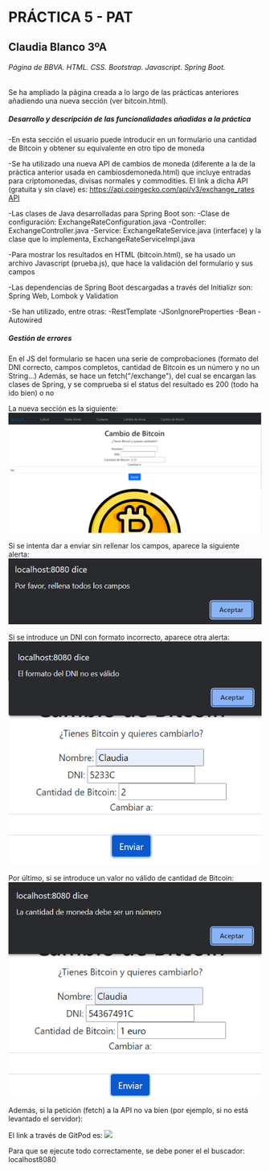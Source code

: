 # PRÁCTICA 5 - PAT
## Claudia Blanco 3ºA
###### Página de BBVA. HTML. CSS. Bootstrap. Javascript. Spring Boot.

Se ha ampliado la página creada a lo largo de las prácticas anteriores añadiendo una nueva sección (ver bitcoin.html).

##### Desarrollo y descripción de las funcionalidades añadidas a la práctica

-En esta sección el usuario puede introducir en un formulario una cantidad de Bitcoin y obtener su equivalente en otro tipo de moneda

-Se ha utilizado una nueva API de cambios de moneda (diferente a la de la práctica anterior usada en cambiosdemoneda.html) que incluye entradas
para criptomonedas, divisas normales y commodities. El link a dicha API (gratuita y sin clave) es: https://api.coingecko.com/api/v3/exchange_rates
<a href="https://api.coingecko.com/api/v3/exchange_rates" target="_blank">API</a>

-Las clases de Java desarrolladas para Spring Boot son:
    -Clase de configuración: ExchangeRateConfiguration.java
    -Controller: ExchangeController.java
    -Service: ExchangeRateService.java (interface) y la clase que lo implementa, ExchangeRateServiceImpl.java

-Para mostrar los resultados en HTML (bitcoin.html), se ha usado un archivo Javascript (prueba.js), que hace la validación del formulario y sus campos

-Las dependencias de Spring Boot descargadas a través del Initializr son: Spring Web, Lombok y Validation

-Se han utilizado, entre otras:
    -RestTemplate
    -JSonIgnoreProperties
    -Bean
    -Autowired

##### Gestión de errores
En el JS del formulario se hacen una serie de comprobaciones (formato del DNI correcto, campos completos, cantidad de Bitcoin es un número y no un String...)
Además, se hace un fetch("/exchange"), del cual se encargan las clases de Spring, y se comprueba si el status del resultado es 200 (todo ha ido bien) o no

La nueva sección es la siguiente:
![img_1.png](img_1.png)

Si se intenta dar a enviar sin rellenar los campos, aparece la siguiente alerta:
![img_2.png](img_2.png)

Si se introduce un DNI con formato incorrecto, aparece otra alerta:
![img_3.png](img_3.png)

Por último, si se introduce un valor no válido de cantidad de Bitcoin:
![img_4.png](img_4.png)

Además, si la petición (fetch) a la API no va bien (por ejemplo, si no está levantado el servidor):


El link a través de GitPod es:
[![](https://gitpod.io/button/open-in-gitpod.svg)](https://gitpod.io/#https://github.com/201905597/exchangerates)

Para que se ejecute todo correctamente, se debe poner el el buscador: localhost8080

